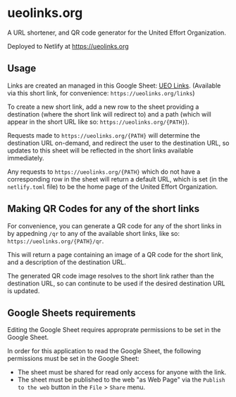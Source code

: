 # ueolinks.org

A URL shortener, and QR code generator for the United Effort Organization.

Deployed to Netlify at https://ueolinks.org 

## Usage

Links are created an managed in this Google Sheet: [UEO Links](https://docs.google.com/spreadsheets/d/14x_OV2siy3bny7SsjwjCLFf6HtohPgg9A86mf7XNJ4Y/edit?gid=0#gid=0). (Available via this short link, for convenience: `https://ueolinks.org/links`)

To create a new short link, add a new row to the sheet providing a destination (where the short link will redirect to) and a path (which will appear in the short URL like so: `https://ueolinks.org/{PATH}`).

Requests made to `https://ueolinks.org/{PATH}` will determine the destination URL on-demand, and redirect the user to the destination URL, so updates to this sheet will be reflected in the short links available immediately.

Any requests to `https://ueolinks.org/{PATH}` which do not have a corresponding row in the sheet will return a default URL, which is set (in the `netlify.toml` file) to be the home page of the United Effort Organization.

## Making QR Codes for any of the short links

For convenience, you can generate a QR code for any of the short links in by appedning `/qr` to any of the available short links, like so: `https://ueolinks.org/{PATH}/qr`.

This will return a page containing an image of a QR code for the short link, and a description of the destination URL. 

The generated QR code image resolves to the short link rather than the destination URL, so can continute to be used if the desired destination URL is updated.


## Google Sheets requirements

Editing the Google Sheet requires approprate permissions to be set in the Google Sheet.

In order for this application to read the Google Sheet, the following permissions must be set in the Google Sheet:

- The sheet must be shared for read only access for anyone with the link.
- The sheet must be published to the web "as Web Page" via the `Publish to the web` button in the `File` > `Share` menu.

